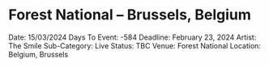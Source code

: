 # Forest National – Brussels, Belgium

Date: 15/03/2024
Days To Event: -584
Deadline: February 23, 2024
Artist: The Smile
Sub-Category: Live
Status: TBC
Venue: Forest National
Location: Belgium, Brussels